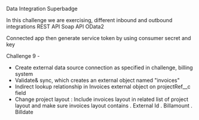 Data Integration Superbadge

In this challenge we are exercising, different inbound and outbound integrations 
REST API
Soap API
OData2

Connected app then 
generate service token by using consumer secret and key


Challenge 9 - 
 - Create external data source connection as specified in challenge, billing system
 - Validate& sync, which creates an external object named "invoices"
 - Indirect lookup relationship in Invoices external object on projectRef__c field
 - Change project layout : Include invoices layout in related list of project layout 
                           and make sure invoices layout contains 
                           . External Id
                           . Billamount
                           . Billdate
                           

